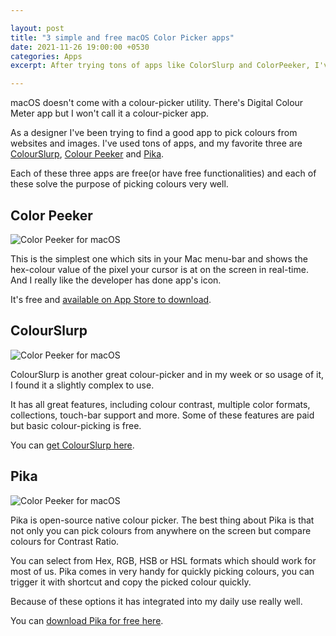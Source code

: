 ```yaml
---

layout: post
title: "3 simple and free macOS Color Picker apps"
date: 2021-11-26 19:00:00 +0530
categories: Apps
excerpt: After trying tons of apps like ColorSlurp and ColorPeeker, I've found Pika to be the best free color picker app for macOS

---
```


macOS doesn't come with a colour-picker utility.
There's Digital Colour Meter app but I won't call it
a colour-picker app.

As a designer I've been trying to find a good
app to pick colours from websites and images.
I've used tons of apps, and my favorite
three are [ColourSlurp](https://colorslurp.com), 
[Colour Peeker](https://apps.apple.com/us/app/color-peeker/id1592573138)
and [Pika](https://superhighfives.com/pika).

Each of these three apps are free(or have free functionalities)
and each of these solve the purpose of picking colours
very well.

## Color Peeker

![Color Peeker for macOS](/images/posts/color-pickers/color-peeker.png)

This is the simplest one which sits in your Mac menu-bar
and shows the hex-colour value of the pixel your 
cursor is at on the screen in real-time.
And I really like the developer has done app's icon.

It's free and [available on App Store to download](https://apps.apple.com/us/app/color-peeker/id1592573138).

## ColourSlurp

![Color Peeker for macOS](/images/posts/color-pickers/colourslurp.png)

ColourSlurp is another great colour-picker
and in my week or so usage of it, 
I found it a slightly complex to use.

It has all great features,
including colour contrast,
multiple color formats, collections,
touch-bar support and more. 
Some of these features are paid
but basic colour-picking is free.

You can [get ColourSlurp here](https://colorslurp.com).

## Pika

![Color Peeker for macOS](/images/posts/color-pickers/pika.png)

Pika is open-source native colour picker. 
The best thing about Pika is that not only you
can pick colours from anywhere on the screen 
but compare colours for Contrast Ratio.

You can select from Hex, RGB, HSB or HSL
formats which should work for most of us.
Pika comes in very handy for quickly picking 
colours, you can trigger it with shortcut
and copy the picked colour quickly.

Because of these options it has integrated
into my daily use really well.

You can [download Pika for free here](https://superhighfives.com/pika).
